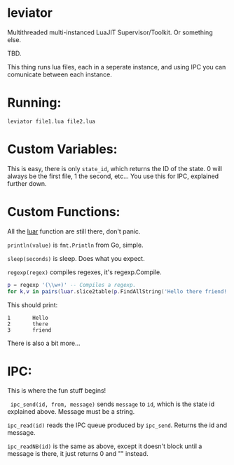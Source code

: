 # leviator
Multithreaded multi-instanced LuaJIT Supervisor/Toolkit. Or something else.

TBD.

This thing runs lua files, each in a seperate instance, and using IPC you can comunicate between each instance.

# Running:
`leviator file1.lua file2.lua`

# Custom Variables:
This is easy, there is only `state_id`, which returns the ID of the state.
0 will always be the first file, 1 the second, etc...
You use this for IPC, explained further down.

# Custom Functions:
All the [luar](https://github.com/vifino/luar) function are still there, don't panic.

`println(value)` is `fmt.Println` from Go, simple.

`sleep(seconds)` is sleep. Does what you expect.

`regexp(regex)` compiles regexes, it's regexp.Compile.
```lua
p = regexp '(\\w+)' -- Compiles a regexp.
for k,v in pairs(luar.slice2table(p.FindAllString('Hello there friend!',3))) do print(k,v) end
```
This should print:
```
1       Hello
2       there
3       friend
```

There is also a bit more...

# IPC:
This is where the fun stuff begins!

` ipc_send(id, from, message)` sends `message` to `id`, which is the state id explained above. Message must be a string.

`ipc_read(id)` reads the IPC queue produced by `ipc_send`. Returns the id and message.

`ipc_readNB(id)` is the same as above, except it doesn't block until a message is there, it just returns 0 and "" instead.
